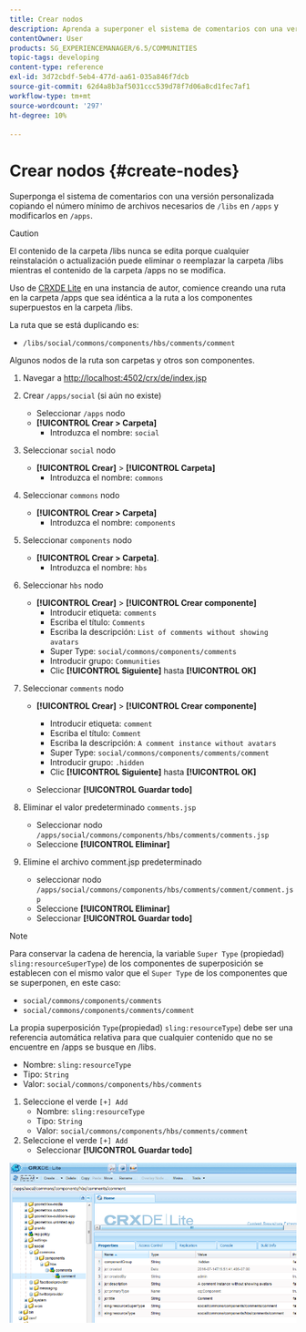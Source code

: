 ```yaml
---
title: Crear nodos
description: Aprenda a superponer el sistema de comentarios con una versión personalizada copiando el número mínimo de archivos necesarios de /libs y editándolos en /apps.
contentOwner: User
products: SG_EXPERIENCEMANAGER/6.5/COMMUNITIES
topic-tags: developing
content-type: reference
exl-id: 3d72cbdf-5eb4-477d-aa61-035a846f7dcb
source-git-commit: 62d4a8b3af5031ccc539d78f7d06a8cd1fec7af1
workflow-type: tm+mt
source-wordcount: '297'
ht-degree: 10%

---
```


# Crear nodos {#create-nodes}

Superponga el sistema de comentarios con una versión personalizada copiando el número mínimo de archivos necesarios de `/libs` en `/apps` y modificarlos en `/apps`.

>[!CAUTION]
>
>El contenido de la carpeta /libs nunca se edita porque cualquier reinstalación o actualización puede eliminar o reemplazar la carpeta /libs mientras el contenido de la carpeta /apps no se modifica.

Uso de [CRXDE Lite](../../help/sites-developing/developing-with-crxde-lite.md) en una instancia de autor, comience creando una ruta en la carpeta /apps que sea idéntica a la ruta a los componentes superpuestos en la carpeta /libs.

La ruta que se está duplicando es:

* `/libs/social/commons/components/hbs/comments/comment`

Algunos nodos de la ruta son carpetas y otros son componentes.

1. Navegar a [http://localhost:4502/crx/de/index.jsp](http://localhost:4502/crx/de/index.jsp)
1. Crear `/apps/social` (si aún no existe)
   * Seleccionar `/apps` nodo
   * **[!UICONTROL Crear > Carpeta]**
      * Introduzca el nombre: `social`
1. Seleccionar `social` nodo
   * **[!UICONTROL Crear]** > **[!UICONTROL Carpeta]**
      * Introduzca el nombre: `commons`
1. Seleccionar `commons` nodo
   * **[!UICONTROL Crear > Carpeta]**
      * Introduzca el nombre: `components`
1. Seleccionar `components` nodo
   * **[!UICONTROL Crear > Carpeta]**.
      * Introduzca el nombre: `hbs`
1. Seleccionar `hbs` nodo
   * **[!UICONTROL Crear]** > **[!UICONTROL Crear componente]**
      * Introducir etiqueta: `comments`
      * Escriba el título: `Comments`
      * Escriba la descripción: `List of comments without showing avatars`
      * Super Type: `social/commons/components/comments`
      * Introducir grupo: `Communities`
      * Clic **[!UICONTROL Siguiente]** hasta **[!UICONTROL OK]**
1. Seleccionar `comments` nodo

   * **[!UICONTROL Crear]** > **[!UICONTROL Crear componente]**

      * Introducir etiqueta: `comment`
      * Escriba el título: `Comment`
      * Escriba la descripción: `A comment instance without avatars`
      * Super Type: `social/commons/components/comments/comment`
      * Introducir grupo: `.hidden`
      * Clic **[!UICONTROL Siguiente]** hasta **[!UICONTROL OK]**
   * Seleccionar **[!UICONTROL Guardar todo]**
1. Eliminar el valor predeterminado `comments.jsp`
   * Seleccionar nodo `/apps/social/commons/components/hbs/comments/comments.jsp`
   * Seleccione **[!UICONTROL Eliminar]**
1. Elimine el archivo comment.jsp predeterminado
   * seleccionar nodo `/apps/social/commons/components/hbs/comments/comment/comment.jsp`
   * Seleccione **[!UICONTROL Eliminar]**
   * Seleccionar **[!UICONTROL Guardar todo]**

>[!NOTE]
>
>Para conservar la cadena de herencia, la variable `Super Type` (propiedad) `sling:resourceSuperType`) de los componentes de superposición se establecen con el mismo valor que el `Super Type` de los componentes que se superponen, en este caso:
>
>* `social/commons/components/comments`
>* `social/commons/components/comments/comment`

La propia superposición `Type`(propiedad) `sling:resourceType`) debe ser una referencia automática relativa para que cualquier contenido que no se encuentre en /apps se busque en /libs.
* Nombre: `sling:resourceType`
* Tipo: `String`
* Valor: `social/commons/components/hbs/comments`

1. Seleccione el verde `[+] Add`
   * Nombre: `sling:resourceType`
   * Tipo: `String`
   * Valor: `social/commons/components/hbs/comments/comment`
1. Seleccione el verde `[+] Add`
   * Seleccionar **[!UICONTROL Guardar todo]**

![create-nodes](assets/create-nodes.png)
